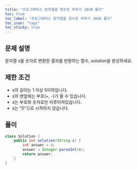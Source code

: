 ```yaml
---
title: "프로그래머스 문자열을 정수로 바꾸기 JAVA 풀이"
toc: true
toc_label: "프로그래머스 문자열을 정수로 바꾸기 JAVA 풀이"
toc_icon: "tags"
toc_sticky: true
---
```

## 문제 설명
문자열 s를 숫자로 변환한 결과를 반환하는 함수, solution을 완성하세요.

## 제한 조건
- s의 길이는 1 이상 5이하입니다.
- s의 맨앞에는 부호(+, -)가 올 수 있습니다.
- s는 부호와 숫자로만 이루어져있습니다.
- s는 "0"으로 시작하지 않습니다.

## 풀이
```java
class Solution {
    public int solution(String s) {
        int answer = 0;
        answer = Integer.parseInt(s);
        return answer;
    }
}
```
